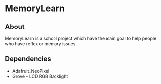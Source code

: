 # MemoryLearn

## About

MemoryLearn is a school project which have the main goal to help people who have reflex or memory issues.

## Dependencies

- Adafruit_NeoPixel
- Grove - LCD RGB Backlight
